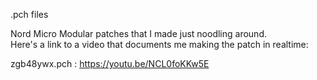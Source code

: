 .pch files

Nord Micro Modular patches that I made just noodling around.  
Here's a link to a video that documents me making the patch in realtime:  

zgb48ywx.pch : https://youtu.be/NCL0foKKw5E
